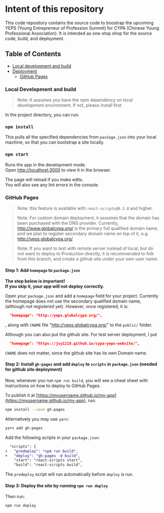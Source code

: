 # Intent of this repository
This code repository contains the source code to boostrap the upcoming YEPS (Young Entrepreneur of Profession Summit) for CYPA (Chinese Young Professional Association). It is intended as one-stop shop for the source code, build, and deployment.

## Table of Contents

- [Local development and build](#local-development-and-build)
- [Deployment](#deployment)
  - [GitHub Pages](#github-pages)

### Local Development and build

>Note: It assumes you have the npm dependency on local development environment. If not, please install first

In the project directory, you can run:

### `npm install`

This pulls all the specified dependencies from `package.json` into your local machine, so that you can bootstrap a site locally.

### `npm start`

Runs the app in the development mode.<br>
Open [http://localhost:3000](http://localhost:3000) to view it in the browser.

The page will reload if you make edits.<br>
You will also see any lint errors in the console.

### GitHub Pages

>Note: this feature is available with `react-scripts@0.2.0` and higher.

>Note: For custom domain deployment, it assumes that the domain has been purchased with the DNS provider. Currently, http://www.globalcypa.org/ is the primary full qualified domain name, and we plan to register secondary domain name on top of it, e.g. http://yeps.globalcypa.org/

>Note: If you want to test with remote server instead of local, but do not want to deploy to Production directly, it is recommended to folk from this branch, and create a github site under your own user name.

#### Step 1: Add `homepage` to `package.json`

**The step below is important!**<br>
**If you skip it, your app will not deploy correctly.**

Open your `package.json` and add a `homepage` field for your project. Currently the homepage does not use the secondary qualified domain name, (although not registered yet). However, once registered, it is:

```json
  "homepage": "http://yeps.globalcypa.org/",
```

, along with `CNAME` file "http://yeps.globalcypa.org/" to the `public/` folder.

Although you can also put the github site. For test server deployment, I put

```json
  "homepage": "https://jsy1218.github.io/cypa-yeps-website/",
```

`CNAME` does not matter, since the github site has its own Domain name.

#### Step 2: Install `gh-pages` and add `deploy` to `scripts` in `package.json` (needed for github site deployment)

Now, whenever you run `npm run build`, you will see a cheat sheet with instructions on how to deploy to GitHub Pages.

To publish it at [https://myusername.github.io/my-app](https://myusername.github.io/my-app), run:

```sh
npm install --save gh-pages
```

Alternatively you may use `yarn`:

```sh
yarn add gh-pages
```

Add the following scripts in your `package.json`:

```diff
  "scripts": {
+   "predeploy": "npm run build",
+   "deploy": "gh-pages -d build",
    "start": "react-scripts start",
    "build": "react-scripts build",
```

The `predeploy` script will run automatically before `deploy` is run.

#### Step 3: Deploy the site by running `npm run deploy`

Then run:

```sh
npm run deploy
```

